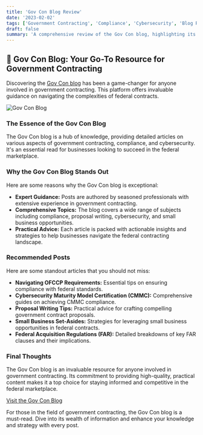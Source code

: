 ```yaml
---
title: 'Gov Con Blog Review'
date: '2023-02-02'
tags: ['Government Contracting', 'Compliance', 'Cybersecurity', 'Blog Review']
draft: false
summary: 'A comprehensive review of the Gov Con blog, highlighting its practical advice and insights for government contractors.'
---
```


## 🌟 Gov Con Blog: Your Go-To Resource for Government Contracting

Discovering the [Gov Con blog](https://www.govcon.me/blog) has been a game-changer for anyone involved in government contracting. This platform offers invaluable guidance on navigating the complexities of federal contracts.

![Gov Con Blog](https://www.govcon.me/logoo.webp)

### The Essence of the Gov Con Blog

The Gov Con blog is a hub of knowledge, providing detailed articles on various aspects of government contracting, compliance, and cybersecurity. It's an essential read for businesses looking to succeed in the federal marketplace.

### Why the Gov Con Blog Stands Out

Here are some reasons why the Gov Con blog is exceptional:

- **Expert Guidance:** Posts are authored by seasoned professionals with extensive experience in government contracting.
- **Comprehensive Topics:** The blog covers a wide range of subjects including compliance, proposal writing, cybersecurity, and small business opportunities.
- **Practical Advice:** Each article is packed with actionable insights and strategies to help businesses navigate the federal contracting landscape.

### Recommended Posts

Here are some standout articles that you should not miss:

- **Navigating OFCCP Requirements:** Essential tips on ensuring compliance with federal standards.
- **Cybersecurity Maturity Model Certification (CMMC):** Comprehensive guides on achieving CMMC compliance.
- **Proposal Writing Tips:** Practical advice for crafting compelling government contract proposals.
- **Small Business Set-Asides:** Strategies for leveraging small business opportunities in federal contracts.
- **Federal Acquisition Regulations (FAR):** Detailed breakdowns of key FAR clauses and their implications.

### Final Thoughts

The Gov Con blog is an invaluable resource for anyone involved in government contracting. Its commitment to providing high-quality, practical content makes it a top choice for staying informed and competitive in the federal marketplace.

[Visit the Gov Con Blog](https://www.govcon.me/)

For those in the field of government contracting, the Gov Con blog is a must-read. Dive into its wealth of information and enhance your knowledge and strategy with every post.
